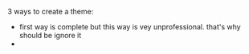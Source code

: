 3 ways to create a theme:

- first way is complete but this way is vey unprofessional. that's why should be ignore it
-
